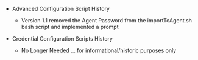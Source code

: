 - Advanced Configuration Script History
  - Version 1.1 removed the Agent Password from the importToAgent.sh bash script and implemented a prompt
  
- Credential Configuration Scripts History
  - No Longer Needed ... for informational/historic purposes only
